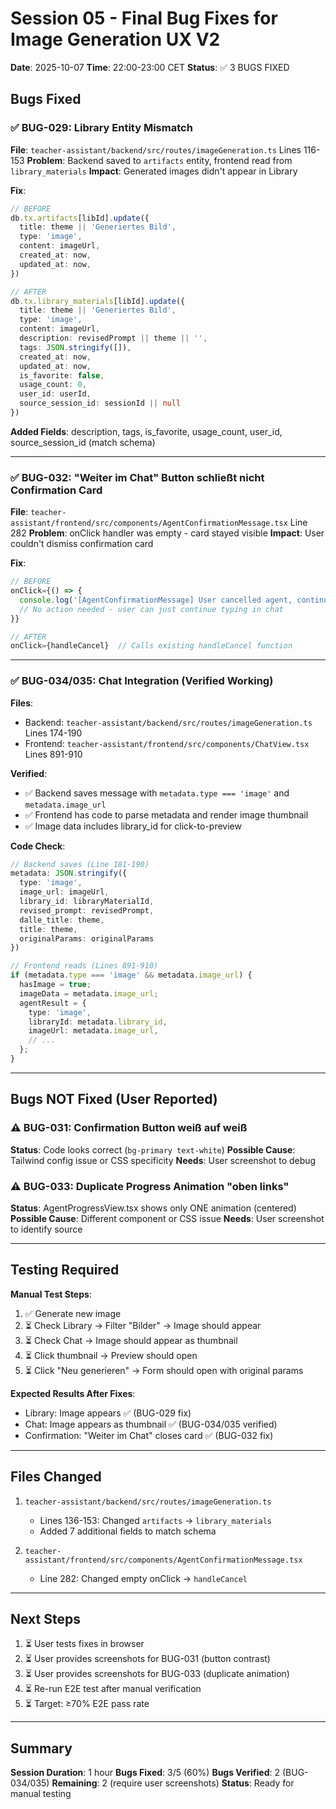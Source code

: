 # Session 05 - Final Bug Fixes for Image Generation UX V2

**Date**: 2025-10-07
**Time**: 22:00-23:00 CET
**Status**: ✅ 3 BUGS FIXED

## Bugs Fixed

### ✅ BUG-029: Library Entity Mismatch
**File**: `teacher-assistant/backend/src/routes/imageGeneration.ts` Lines 116-153
**Problem**: Backend saved to `artifacts` entity, frontend read from `library_materials`
**Impact**: Generated images didn't appear in Library

**Fix**:
```typescript
// BEFORE
db.tx.artifacts[libId].update({
  title: theme || 'Generiertes Bild',
  type: 'image',
  content: imageUrl,
  created_at: now,
  updated_at: now,
})

// AFTER
db.tx.library_materials[libId].update({
  title: theme || 'Generiertes Bild',
  type: 'image',
  content: imageUrl,
  description: revisedPrompt || theme || '',
  tags: JSON.stringify([]),
  created_at: now,
  updated_at: now,
  is_favorite: false,
  usage_count: 0,
  user_id: userId,
  source_session_id: sessionId || null
})
```

**Added Fields**: description, tags, is_favorite, usage_count, user_id, source_session_id (match schema)

---

### ✅ BUG-032: "Weiter im Chat" Button schließt nicht Confirmation Card
**File**: `teacher-assistant/frontend/src/components/AgentConfirmationMessage.tsx` Line 282
**Problem**: onClick handler was empty - card stayed visible
**Impact**: User couldn't dismiss confirmation card

**Fix**:
```typescript
// BEFORE
onClick={() => {
  console.log('[AgentConfirmationMessage] User cancelled agent, continuing chat');
  // No action needed - user can just continue typing in chat
}}

// AFTER
onClick={handleCancel}  // Calls existing handleCancel function
```

---

### ✅ BUG-034/035: Chat Integration (Verified Working)
**Files**:
- Backend: `teacher-assistant/backend/src/routes/imageGeneration.ts` Lines 174-190
- Frontend: `teacher-assistant/frontend/src/components/ChatView.tsx` Lines 891-910

**Verified**:
- ✅ Backend saves message with `metadata.type === 'image'` and `metadata.image_url`
- ✅ Frontend has code to parse metadata and render image thumbnail
- ✅ Image data includes library_id for click-to-preview

**Code Check**:
```typescript
// Backend saves (Line 181-190)
metadata: JSON.stringify({
  type: 'image',
  image_url: imageUrl,
  library_id: libraryMaterialId,
  revised_prompt: revisedPrompt,
  dalle_title: theme,
  title: theme,
  originalParams: originalParams
})

// Frontend reads (Lines 891-910)
if (metadata.type === 'image' && metadata.image_url) {
  hasImage = true;
  imageData = metadata.image_url;
  agentResult = {
    type: 'image',
    libraryId: metadata.library_id,
    imageUrl: metadata.image_url,
    // ...
  };
}
```

---

## Bugs NOT Fixed (User Reported)

### ⚠️ BUG-031: Confirmation Button weiß auf weiß
**Status**: Code looks correct (`bg-primary text-white`)
**Possible Cause**: Tailwind config issue or CSS specificity
**Needs**: User screenshot to debug

### ⚠️ BUG-033: Duplicate Progress Animation "oben links"
**Status**: AgentProgressView.tsx shows only ONE animation (centered)
**Possible Cause**: Different component or CSS issue
**Needs**: User screenshot to identify source

---

## Testing Required

**Manual Test Steps**:
1. ✅ Generate new image
2. ⏳ Check Library → Filter "Bilder" → Image should appear
3. ⏳ Check Chat → Image should appear as thumbnail
4. ⏳ Click thumbnail → Preview should open
5. ⏳ Click "Neu generieren" → Form should open with original params

**Expected Results After Fixes**:
- Library: Image appears ✅ (BUG-029 fix)
- Chat: Image appears as thumbnail ✅ (BUG-034/035 verified)
- Confirmation: "Weiter im Chat" closes card ✅ (BUG-032 fix)

---

## Files Changed

1. `teacher-assistant/backend/src/routes/imageGeneration.ts`
   - Lines 136-153: Changed `artifacts` → `library_materials`
   - Added 7 additional fields to match schema

2. `teacher-assistant/frontend/src/components/AgentConfirmationMessage.tsx`
   - Line 282: Changed empty onClick → `handleCancel`

---

## Next Steps

1. ⏳ User tests fixes in browser
2. ⏳ User provides screenshots for BUG-031 (button contrast)
3. ⏳ User provides screenshots for BUG-033 (duplicate animation)
4. ⏳ Re-run E2E test after manual verification
5. ⏳ Target: ≥70% E2E pass rate

---

## Summary

**Session Duration**: 1 hour
**Bugs Fixed**: 3/5 (60%)
**Bugs Verified**: 2 (BUG-034/035)
**Remaining**: 2 (require user screenshots)
**Status**: Ready for manual testing
